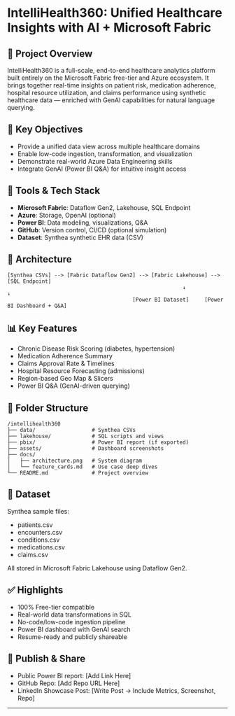 # IntelliHealth360: Unified Healthcare Insights with AI + Microsoft Fabric

## 📘 Project Overview
IntelliHealth360 is a full-scale, end-to-end healthcare analytics platform built entirely on the Microsoft Fabric free-tier and Azure ecosystem. It brings together real-time insights on patient risk, medication adherence, hospital resource utilization, and claims performance using synthetic healthcare data — enriched with GenAI capabilities for natural language querying.

## 🚀 Key Objectives
- Provide a unified data view across multiple healthcare domains
- Enable low-code ingestion, transformation, and visualization
- Demonstrate real-world Azure Data Engineering skills
- Integrate GenAI (Power BI Q&A) for intuitive insight access

## 🧰 Tools & Tech Stack
- **Microsoft Fabric**: Dataflow Gen2, Lakehouse, SQL Endpoint
- **Azure**: Storage, OpenAI (optional)
- **Power BI**: Data modeling, visualizations, Q&A
- **GitHub**: Version control, CI/CD (optional simulation)
- **Dataset**: Synthea synthetic EHR data (CSV)




## 🧱 Architecture
```
[Synthea CSVs] --> [Fabric Dataflow Gen2] --> [Fabric Lakehouse] --> [SQL Endpoint]
                                                        ↓                          ↓
                                        [Power BI Dataset]     [Power BI Dashboard + Q&A]
```

## 📊 Key Features
- Chronic Disease Risk Scoring (diabetes, hypertension)
- Medication Adherence Summary
- Claims Approval Rate & Timelines
- Hospital Resource Forecasting (admissions)
- Region-based Geo Map & Slicers
- Power BI Q&A (GenAI-driven querying)

## 📂 Folder Structure
```
/intellihealth360
├── data/                  # Synthea CSVs
├── lakehouse/             # SQL scripts and views
├── pbix/                  # Power BI report (if exported)
├── assets/                # Dashboard screenshots
├── docs/
│   ├── architecture.png   # System diagram
│   └── feature_cards.md   # Use case deep dives
└── README.md              # Project overview
```

## 📁 Dataset
Synthea sample files:
- patients.csv
- encounters.csv
- conditions.csv
- medications.csv
- claims.csv

All stored in Microsoft Fabric Lakehouse using Dataflow Gen2.

## ✅ Highlights
- 100% Free-tier compatible
- Real-world data transformations in SQL
- No-code/low-code ingestion pipeline
- Power BI dashboard with GenAI search
- Resume-ready and publicly shareable

## 🔗 Publish & Share
- Public Power BI report: [Add Link Here]
- GitHub Repo: [Add Repo URL Here]
- LinkedIn Showcase Post: [Write Post → Include Metrics, Screenshot, Repo]

---


